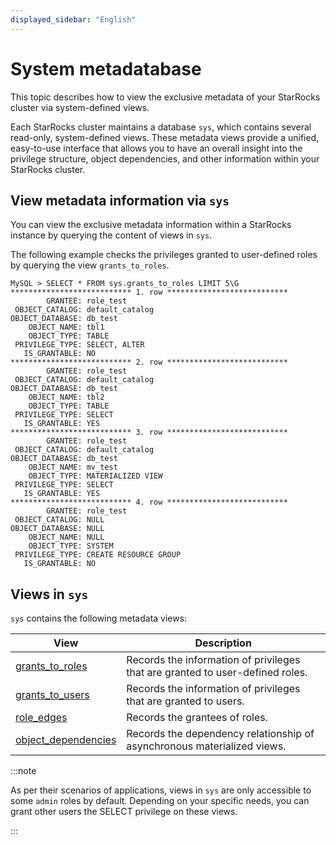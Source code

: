```yaml
---
displayed_sidebar: "English"
---
```


# System metadatabase

This topic describes how to view the exclusive metadata of your StarRocks cluster via system-defined views.

Each StarRocks cluster maintains a database `sys`, which contains several read-only, system-defined views. These metadata views provide a unified, easy-to-use interface that allows you to have an overall insight into the privilege structure, object dependencies, and other information within your StarRocks cluster.

## View metadata information via `sys`

You can view the exclusive metadata information within a StarRocks instance by querying the content of views in `sys`.

The following example checks the privileges granted to user-defined roles by querying the view `grants_to_roles`.

```Plain
MySQL > SELECT * FROM sys.grants_to_roles LIMIT 5\G
*************************** 1. row ***************************
        GRANTEE: role_test
 OBJECT_CATALOG: default_catalog
OBJECT_DATABASE: db_test
    OBJECT_NAME: tbl1
    OBJECT_TYPE: TABLE
 PRIVILEGE_TYPE: SELECT, ALTER
   IS_GRANTABLE: NO
*************************** 2. row ***************************
        GRANTEE: role_test
 OBJECT_CATALOG: default_catalog
OBJECT_DATABASE: db_test
    OBJECT_NAME: tbl2
    OBJECT_TYPE: TABLE
 PRIVILEGE_TYPE: SELECT
   IS_GRANTABLE: YES
*************************** 3. row ***************************
        GRANTEE: role_test
 OBJECT_CATALOG: default_catalog
OBJECT_DATABASE: db_test
    OBJECT_NAME: mv_test
    OBJECT_TYPE: MATERIALIZED VIEW
 PRIVILEGE_TYPE: SELECT
   IS_GRANTABLE: YES
*************************** 4. row ***************************
        GRANTEE: role_test
 OBJECT_CATALOG: NULL
OBJECT_DATABASE: NULL
    OBJECT_NAME: NULL
    OBJECT_TYPE: SYSTEM
 PRIVILEGE_TYPE: CREATE RESOURCE GROUP
   IS_GRANTABLE: NO
```

## Views in `sys`

`sys` contains the following metadata views:

| **View**             | **Description**                                                               |
| -------------------- | ----------------------------------------------------------------------------- |
| [grants_to_roles](../sys/grants_to_roles.md)         | Records the information of privileges that are granted to user-defined roles. |
| [grants_to_users](../sys/grants_to_users.md)         | Records the information of privileges that are granted to users.              |
| [role_edges](../sys/role_edges.md)                   | Records the grantees of roles.                                                |
| [object_dependencies](../sys/object_dependencies.md) | Records the dependency relationship of asynchronous materialized views.       |

:::note

As per their scenarios of applications, views in `sys` are only accessible to some `admin` roles by default. Depending on your specific needs, you can grant other users the SELECT privilege on these views.

:::

